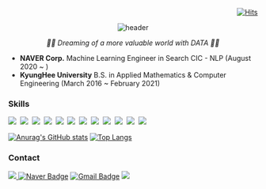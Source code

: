 <div align=right>
  
[![Hits](https://hits.seeyoufarm.com/api/count/incr/badge.svg?url=https%3A%2F%2Fgithub.com%2Fheehehe&count_bg=%23686060&title_bg=%23090909&icon=github.svg&icon_color=%23E7E7E7&title=hits&edge_flat=false)](https://hits.seeyoufarm.com)
  
</div>

<div align=center>

![header](https://capsule-render.vercel.app/api?type=waving&color=gradient&height=200&section=header&text=Welcome%20to%20heehehe's%20Github&fontSize=55&animation=twinkling)

</div>

<div align=center>
  
_👩‍💻 Dreaming of a more valuable world with DATA 👩‍💻_

</div>

- **NAVER Corp.** Machine Learning Engineer in Search CIC - NLP (August 2020 ~ )
- **KyungHee University** B.S. in Applied Mathematics & Computer Engineering (March 2016 ~ February 2021)

### Skills

<img src="https://img.shields.io/badge/Python-3766AB?style=flat-square&logo=Python&logoColor=white"/>&nbsp;
<img src="https://img.shields.io/badge/Django-092E20?style=flat-square&logo=Django&logoColor=white"/>&nbsp;
<img src="https://img.shields.io/badge/PyTorch-EE4C2C?style=flat-square&logo=PyTorch&logoColor=white"/>&nbsp;
<img src="https://img.shields.io/badge/Linux-FCC624?style=flat-square&logo=Linux&logoColor=white"/>&nbsp;
<img src="https://img.shields.io/badge/Jenkins-D24939?style=flat-square&logo=Jenkins&logoColor=white"/>&nbsp;
<img src="https://img.shields.io/badge/Airflow-017CEE?style=flat-square&logo=Apache Airflow&logoColor=white"/>&nbsp;
<img src="https://img.shields.io/badge/Jupyter-F37626?style=flat-square&logo=Jupyter&logoColor=white"/>&nbsp;
<img src="https://img.shields.io/badge/Tableau-E97627?style=flat-square&logo=Tableau&logoColor=white"/>&nbsp;
<img src="https://img.shields.io/badge/R-276DC3?style=flat-square&logo=R&logoColor=white"/>&nbsp;
<img src="https://img.shields.io/badge/html-E34F26?style=flat-square&logo=HTML5&logoColor=white"/>&nbsp;
<img src="https://img.shields.io/badge/css-1572B6?style=flat-square&logo=CSS3&logoColor=white"/>&nbsp;
<img src="https://img.shields.io/badge/C++-00599C?style=flat-square&logo=C%2B%2B&logoColor=white"/>

[![Anurag's GitHub stats](https://github-readme-stats.vercel.app/api?username=heehehe)](https://github.com/anuraghazra/github-readme-stats) [![Top Langs](https://github-readme-stats.vercel.app/api/top-langs/?username=heehehe&layout=compact)](https://github.com/anuraghazra/github-readme-stats)

### Contact

<a href="https://www.linkedin.com/in/heeseon-cheon-a923b8175/"><img src="https://img.shields.io/badge/LinkedIn-0A66C2?style=flat-square&logo=LinkedIn&logoColor=white"/> [![Naver Badge](https://img.shields.io/badge/Naver-03C75A?style=flat-square&logo=Naver&logoColor=white&link=mailto:heeseon.cheon@navercorp.com)](mailto:heeseon.cheon@navercorp.com) [![Gmail Badge](https://img.shields.io/badge/Gmail-EA4335?style=flat-square&logo=Gmail&logoColor=white&link=mailto:heeseon0315@gmail.com)](mailto:heeseon0315@gmail.com) <a href="https://heehehe-ds.tistory.com/"><img src="https://img.shields.io/badge/Tistory-000000?style=flat-square"/>


<!--
**heehehe/heehehe** is a ✨ _special_ ✨ repository because its `README.md` (this file) appears on your GitHub profile.

<img src="https://img.shields.io/badge/[텍스트]-[컬러코드]?style=flat-square&logo=[simpleicons에서의_아이콘명]&logoColor=white"/>
![followers](https://img.shields.io/github/followers/heehehe?style=social)

Here are some ideas to get you started:

- 🔭 I’m currently working on ...
- 🌱 I’m currently learning ...
- 👯 I’m looking to collaborate on ...
- 🤔 I’m looking for help with ...
- 💬 Ask me about ...
- 📫 How to reach me: ...
- 😄 Pronouns: ...
- ⚡ Fun fact: ...
-->
